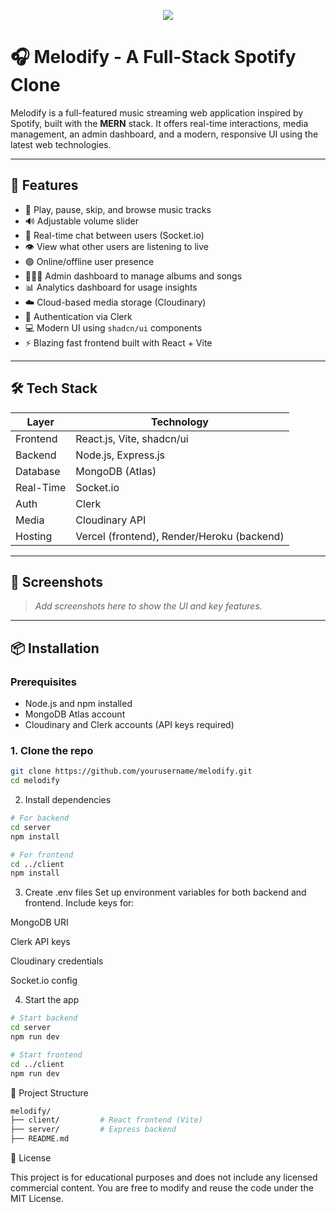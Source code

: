 
<p align="center">
  <img src="https://capsule-render.vercel.app/api?text=Melodify♬⋆˚ᯤ&animation=fadeIn&type=waving&color=gradient&height=100"/>
</p>

# 🎧 Melodify - A Full-Stack Spotify Clone

Melodify is a full-featured music streaming web application inspired by Spotify, built with the **MERN** stack. It offers real-time interactions, media management, an admin dashboard, and a modern, responsive UI using the latest web technologies.

---

## 🚀 Features

- 🎵 Play, pause, skip, and browse music tracks  
- 🔊 Adjustable volume slider  
- 💬 Real-time chat between users (Socket.io)  
- 👁️ View what other users are listening to live  
- 🟢 Online/offline user presence  
- 👨🏼‍💼 Admin dashboard to manage albums and songs  
- 📊 Analytics dashboard for usage insights  
- ☁️ Cloud-based media storage (Cloudinary)  
- 🔐 Authentication via Clerk  
- 💻 Modern UI using `shadcn/ui` components  
- ⚡ Blazing fast frontend built with React + Vite

---

## 🛠 Tech Stack

| Layer       | Technology               |
|-------------|--------------------------|
| Frontend    | React.js, Vite, shadcn/ui |
| Backend     | Node.js, Express.js       |
| Database    | MongoDB (Atlas)           |
| Real-Time   | Socket.io                 |
| Auth        | Clerk                     |
| Media       | Cloudinary API            |
| Hosting     | Vercel (frontend), Render/Heroku (backend)

---

## 📸 Screenshots

> _Add screenshots here to show the UI and key features._

---

## 📦 Installation

### Prerequisites
- Node.js and npm installed
- MongoDB Atlas account
- Cloudinary and Clerk accounts (API keys required)

### 1. Clone the repo

```bash
git clone https://github.com/yourusername/melodify.git
cd melodify
```

2. Install dependencies
```bash
# For backend
cd server
npm install

# For frontend
cd ../client
npm install
```

3. Create .env files
Set up environment variables for both backend and frontend. Include keys for:

MongoDB URI

Clerk API keys

Cloudinary credentials

Socket.io config

4. Start the app
```bash
# Start backend
cd server
npm run dev

# Start frontend
cd ../client
npm run dev

```
📂 Project Structure
```bash
melodify/
├── client/         # React frontend (Vite)
├── server/         # Express backend
├── README.md
```

📄 License


This project is for educational purposes and does not include any licensed commercial content.
You are free to modify and reuse the code under the MIT License.
